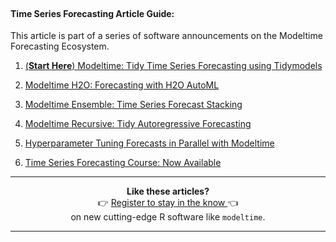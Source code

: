 
<br>

#### Time Series Forecasting Article Guide:

This article is part of a series of software announcements on the Modeltime Forecasting Ecosystem. 

1. [(__Start Here__) Modeltime: Tidy Time Series Forecasting using Tidymodels](/code-tools/2020/06/29/introducing-modeltime.html) 

2. [Modeltime H2O: Forecasting with H2O AutoML](/code-tools/2021/03/15/introducing-modeltime-h2o.html)

3. [Modeltime Ensemble: Time Series Forecast Stacking](/code-tools/2020/10/13/introducing-modeltime-ensemble.html)

4. [Modeltime Recursive: Tidy Autoregressive Forecasting](/code-tools/2021/04/08/autoregressive-machine-learning.html)

5. [Hyperparameter Tuning Forecasts in Parallel with Modeltime](/code-tools/2021/06/17/modeltime-tune-parallel-processing.html)

6. [Time Series Forecasting Course: Now Available](https://university.business-science.io/p/ds4b-203-r-high-performance-time-series-forecasting)

<hr>
<center>
<p>
<strong>Like these articles?</strong>
<br>
👉 <a href="https://mailchi.mp/business-science/blog-registration" target="_blank">Register to stay in the know </a> 
👈
<br>on new cutting-edge R software like <code>modeltime</code>.
</p>
</center>
<hr>

